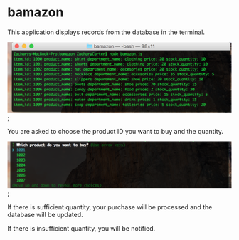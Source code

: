 # bamazon

This application displays records from the database in the terminal.

![alt text](https://raw.githubusercontent.com/zrcarter2017/bamazon/master/screenshot1.png);

You are asked to choose the product ID you want to buy and the quantity.

![alt text](https://raw.githubusercontent.com/zrcarter2017/bamazon/master/screenshot2.png);

If there is sufficient quantity, your purchase will be processed and the database will be updated.

If there is insufficient quantity, you will be notified.